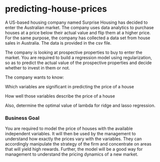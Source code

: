 # predicting-house-prices
A US-based housing company named Surprise Housing has decided to enter the Australian market. 
The company uses data analytics to purchase houses at a price below their actual value and flip them at 
a higher price. For the same purpose, the company has collected a data set from house sales in Australia. 
The data is provided in the csv file.<br>

The company is looking at prospective properties to buy to enter the market.
You are required to build a regression model using regularization, 
so as to predict the actual value of the prospective properties and decide whether to invest in them or not.

The company wants to know:

Which variables are significant in predicting the price of a house

How well those variables describe the price of a house

 

Also, determine the optimal value of lambda for ridge and lasso regression.

 

### Business Goal 

 

You are required to model the price of houses with the available independent variables.
It will then be used by the management to understand how exactly the prices vary with the variables. 
They can accordingly manipulate the strategy of the firm and concentrate on areas that will yield high rewards. 
Further, the model will be a good way for management to understand the pricing dynamics of a new market.
